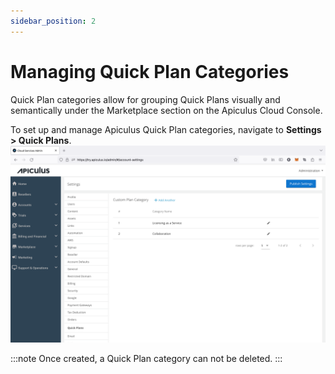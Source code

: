 ```yaml
---
sidebar_position: 2
---
```

# Managing Quick Plan Categories
Quick Plan categories allow for grouping Quick Plans visually and semantically under the Marketplace section on the Apiculus Cloud Console.

To set up and manage Apiculus Quick Plan categories, navigate to **Settings > Quick Plans**.
![Managing QuickPlan Categories](img/ManagingQuickPlanCategories.png)

:::note
Once created, a Quick Plan category can not be deleted.
:::



